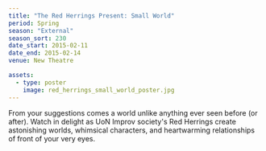 ```yaml
---
title: "The Red Herrings Present: Small World"
period: Spring
season: "External"
season_sort: 230
date_start: 2015-02-11
date_end: 2015-02-14
venue: New Theatre

assets:
  - type: poster
    image: red_herrings_small_world_poster.jpg
---
```


From your suggestions comes a world unlike anything ever seen before (or after). Watch in delight as UoN Improv society's Red Herrings create astonishing worlds, whimsical characters, and heartwarming relationships of front of your very eyes.

